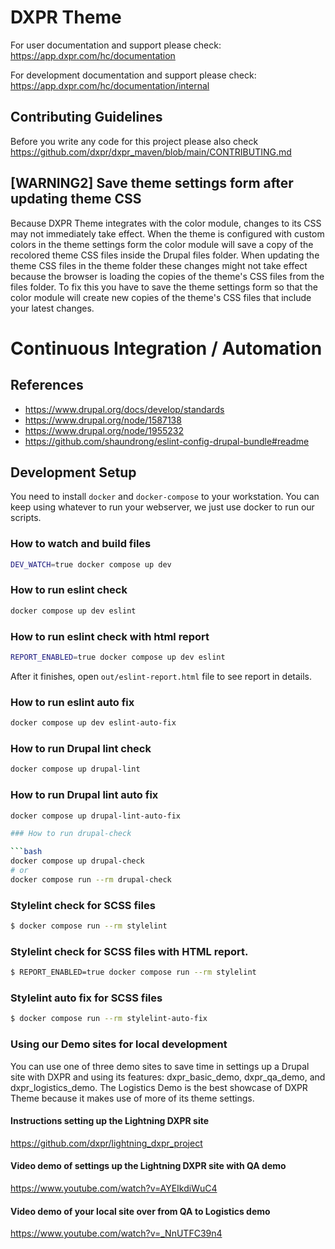 # DXPR Theme

For user documentation and support please check:
https://app.dxpr.com/hc/documentation

For development documentation and support please check:
https://app.dxpr.com/hc/documentation/internal

## Contributing Guidelines

Before you write any code for this project please also check 
https://github.com/dxpr/dxpr_maven/blob/main/CONTRIBUTING.md

## [WARNING2] Save theme settings form after updating theme CSS

Because DXPR Theme integrates with the color module, changes to its CSS may
not immediately take effect.
When the theme is configured with custom colors in the theme settings form
the color module will save a copy of the recolored theme CSS files inside
the Drupal files folder. When updating the theme CSS files in the theme
folder these changes might not take effect because the browser is loading
the copies of the theme's CSS files from the files folder. To fix this you
have to save the theme settings form so that the color module will create
new copies of the theme's CSS files that include your latest changes.

# Continuous Integration / Automation

## References

- https://www.drupal.org/docs/develop/standards
- https://www.drupal.org/node/1587138
- https://www.drupal.org/node/1955232
- https://github.com/shaundrong/eslint-config-drupal-bundle#readme

## Development Setup

You need to install `docker` and `docker-compose` to your workstation.
You can keep using whatever to run your webserver,
we just use docker to run our scripts.


### How to watch and build files

```bash
DEV_WATCH=true docker compose up dev
```

### How to run eslint check

```bash
docker compose up dev eslint
```

### How to run eslint check with html report

```bash
REPORT_ENABLED=true docker compose up dev eslint
```

After it finishes, open `out/eslint-report.html` file to see report in details.


### How to run eslint auto fix

```bash
docker compose up dev eslint-auto-fix
```

### How to run Drupal lint check

```bash
docker compose up drupal-lint
```

### How to run Drupal lint auto fix

```bash
docker compose up drupal-lint-auto-fix

### How to run drupal-check

```bash
docker compose up drupal-check
# or
docker compose run --rm drupal-check
```

### Stylelint check for SCSS files

```bash
$ docker compose run --rm stylelint
```

### Stylelint check for SCSS files with HTML report.

```bash
$ REPORT_ENABLED=true docker compose run --rm stylelint
```

### Stylelint auto fix for SCSS files

```bash
$ docker compose run --rm stylelint-auto-fix
```

### Using our Demo sites for local development

You can use one of three demo sites to save time in settings up a Drupal site
with DXPR and using its features: dxpr_basic_demo, dxpr_qa_demo, and
dxpr_logistics_demo. The Logistics Demo is the best showcase of DXPR Theme
because it makes use of more of its theme settings.

#### Instructions setting up the Lightning DXPR site

https://github.com/dxpr/lightning_dxpr_project

#### Video demo of settings up the Lightning DXPR site with QA demo

https://www.youtube.com/watch?v=AYEIkdiWuC4

#### Video demo of your local site over from QA to Logistics demo

https://www.youtube.com/watch?v=_NnUTFC39n4
